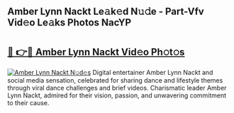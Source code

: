 ## Amber Lynn Nackt Le𝚊k𝚎d N𝚞𝚍e - Part-Vfv Vid𝚎o Le𝚊ks Photos NacYP

# <h2><a href="http://fb3edj.evod.top/?m=Amber+Lynn+Nackt">🔗 👉🔴 Amber Lynn Nackt Vid𝚎o Ph𝚘t𝚘s</a></h2>

[![Amber Lynn Nackt N𝚞d𝚎s](https://i.imgur.com/8V9OHl7.gif)](http://fb3edj.evod.top/?m=Amber+Lynn+Nackt)
Digital entertainer Amber Lynn Nackt and social media sensation, celebrated for sharing dance and lifestyle themes through viral dance challenges and brief videos. Charismatic leader Amber Lynn Nackt, admired for their vision, passion, and unwavering commitment to their cause. 
